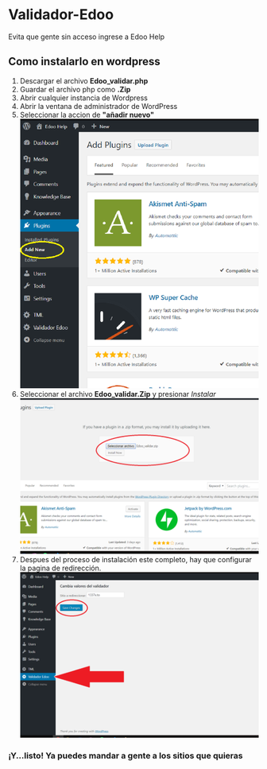# Validador-Edoo
Evita que gente sin acceso ingrese a Edoo Help
## Como instalarlo en wordpress
1. Descargar el archivo __Edoo_validar.php__
2. Guardar el archivo php como **.Zip**
3. Abrir cualquier instancia de Wordpress
4. Abrir la ventana de administrador de WordPress
5. Seleccionar la accion de **"añadir nuevo"**      
![](/Nuevo.png) 
6. Seleccionar el archivo **Edoo_validar.Zip** y presionar _Instalar_      
![](/Instalar2.png)
7. Despues del proceso de instalación este completo, hay que configurar la pagina de redirección.      
![](/Instalar.png)            
### ¡Y...listo! Ya puedes mandar a gente a los sitios que quieras ###
